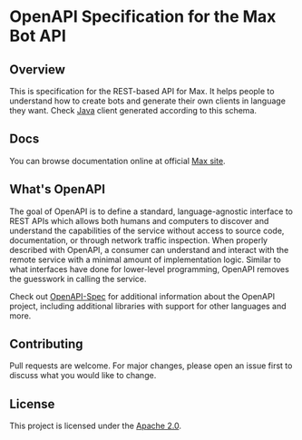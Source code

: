 # OpenAPI Specification for the Max Bot API

## Overview
This is specification for the REST-based API for Max. It helps people to understand how to create bots and generate their own clients in language they want. Check [Java](https://github.com/max-messenger/max-bot-api-client-java) client generated according to this schema.

## Docs
You can browse documentation online at official [Max site](https://dev.max.ru).

## What's OpenAPI
The goal of OpenAPI is to define a standard, language-agnostic interface to REST APIs which allows both humans and computers to discover and understand the capabilities of the service without access to source code, documentation, or through network traffic inspection.
When properly described with OpenAPI, a consumer can understand and interact with the remote service with a minimal amount of implementation logic.
Similar to what interfaces have done for lower-level programming, OpenAPI removes the guesswork in calling the service.

Check out [OpenAPI-Spec](https://github.com/OAI/OpenAPI-Specification) for additional information about the OpenAPI project, including additional libraries with support for other languages and more.

## Contributing

Pull requests are welcome. For major changes, please open an issue first to discuss what you would like to change.

## License
This project is licensed under the [Apache 2.0](https://www.apache.org/licenses/LICENSE-2.0).
